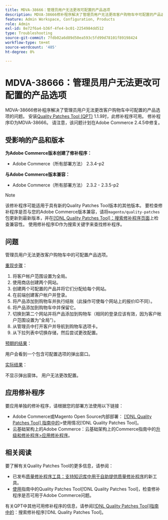 ```yaml
---
title: MDVA-38666：管理员用户无法更改可配置的产品选项
description: MDVA-38666修补程序解决了管理员用户无法更改客户购物车中可配置的产品选项的问题。 安装[Quality Patches Tool (QPT)](https://experienceleague.adobe.com/zh-hans/docs/commerce-operations/tools/quality-patches-tool/quality-patches-tool-to-self-serve-quality-patches) 1.1.9后，即可使用此修补程序。 修补程序ID为MDVA-38666。 请注意，该问题计划在Adobe Commerce 2.4.5中修复。
feature: Admin Workspace, Configuration, Products
role: Admin
exl-id: 8e72f6a4-b36f-4fe4-bc01-2254984dd512
type: Troubleshooting
source-git-commit: 7fdb02a6d89d50ea593c5fd99d78101f89198424
workflow-type: tm+mt
source-wordcount: '485'
ht-degree: 0%

---
```


# MDVA-38666：管理员用户无法更改可配置的产品选项

MDVA-38666修补程序解决了管理员用户无法更改客户购物车中可配置的产品选项的问题。 安装[Quality Patches Tool (QPT)](https://experienceleague.adobe.com/zh-hans/docs/commerce-operations/tools/quality-patches-tool/quality-patches-tool-to-self-serve-quality-patches) 1.1.9时，此修补程序可用。 修补程序ID为MDVA-38666。 请注意，该问题计划在Adobe Commerce 2.4.5中修复。

## 受影响的产品和版本

**为Adobe Commerce版本创建了修补程序：**

* Adobe Commerce（所有部署方法） 2.3.4-p2

**与Adobe Commerce版本兼容：**

* Adobe Commerce（所有部署方法） 2.3.2 - 2.3.5-p2

>[!NOTE]
>
>该修补程序可能适用于具有新的Quality Patches Tool版本的其他版本。 要检查修补程序是否与您的Adobe Commerce版本兼容，请将`magento/quality-patches`包更新到最新版本，并在[[!DNL Quality Patches Tool]：搜索修补程序页面](https://experienceleague.adobe.com/zh-hans/docs/commerce-operations/tools/quality-patches-tool/quality-patches-tool-to-self-serve-quality-patches)上检查兼容性。 使用修补程序ID作为搜索关键字来查找修补程序。

## 问题

管理员用户无法更改客户购物车中的可配置产品选项。

<u>重现步骤</u>：

1. 将客户帐户范围设置为全局。
1. 使用商店创建两个网站。
1. 创建两个可配置的产品并将它们分配给每个网站。
1. 在前端创建客户帐户并登录。
1. 将产品添加到购物车并执行结账（此操作可使每个网站上的报价ID不同）。
1. 将产品添加到购物车中并保留它。
1. 切换到第二个网站并将产品添加到购物车（相同的登录应该有效，因为客户帐户范围设置为“全局”）。
1. 从管理员中打开客户并导航到购物车选项卡。
1. 从下拉列表中切换存储，然后尝试更改配置。

<u>预期的结果</u>：

用户会看到一个包含可配置选项的弹出窗口。

<u>实际结果</u>：

不显示弹出窗体。 用户无法更改配置。

## 应用修补程序

要应用单独的修补程序，请根据您的部署方法使用以下链接：

* Adobe Commerce或Magento Open Source内部部署： [[!DNL Quality Patches Tool] 指南中的](/help/tools/quality-patches-tool/usage.md)>使用情况[!DNL Quality Patches Tool]。
* 云基础架构上的Adobe Commerce：云基础架构上的Commerce指南中的[升级和修补程序>应用修补程序](https://experienceleague.adobe.com/docs/commerce-cloud-service/user-guide/develop/upgrade/apply-patches.html?lang=zh-Hans)。

## 相关阅读

要了解有关Quality Patches Tool的更多信息，请参阅：

* 已发布[质量修补程序工具：支持知识库中用于自助提供质量修补程序](https://experienceleague.adobe.com/zh-hans/docs/commerce-operations/tools/quality-patches-tool/quality-patches-tool-to-self-serve-quality-patches)的新工具。
* [使用](/help/tools/quality-patches-tool/patches-available-in-qpt/check-patch-for-magento-issue-with-magento-quality-patches.md)指南中的Quality Patches Tool[!DNL Quality Patches Tool]，检查修补程序是否可用于Adobe Commerce问题。

有关QPT中其他可用修补程序的信息，请参阅[[!DNL Quality Patches Tool]指南中的](https://experienceleague.adobe.com/tools/commerce-quality-patches/index.html?lang=zh-Hans)：搜索修补程序[!DNL Quality Patches Tool]。
